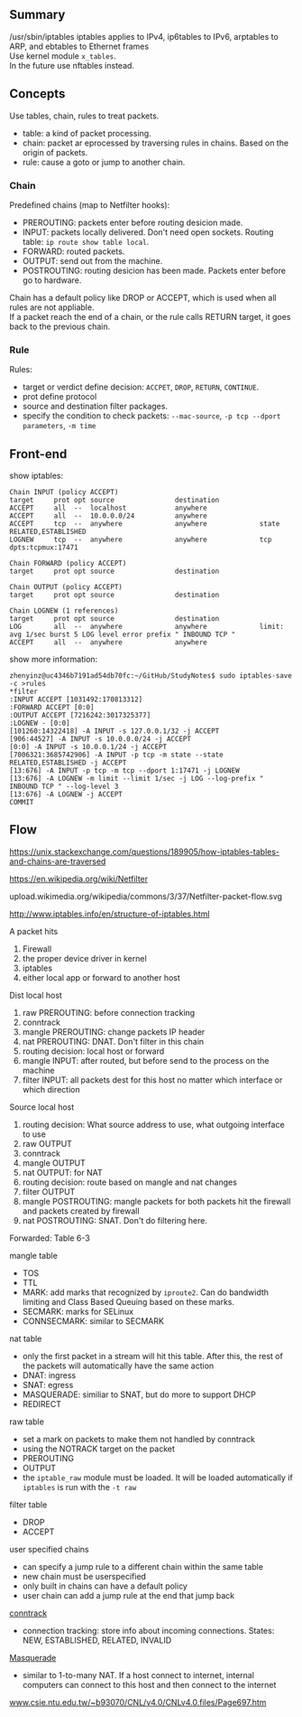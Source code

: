 ## Summary
/usr/sbin/iptables 
iptables applies to IPv4, ip6tables to IPv6, arptables to ARP, and ebtables to Ethernet frames  
Use kernel module `x_tables`.  
In the future use nftables instead.  

## Concepts
Use tables, chain, rules to treat packets.  

- table: a kind of packet processing.  
- chain: packet ar eprocessed by traversing rules in chains. Based on the origin of packets.   
- rule: cause a goto or jump to another chain.  

### Chain
Predefined chains (map to Netfilter hooks):  
- PREROUTING: packets enter before routing desicion made.  
- INPUT: packets locally delivered. Don't need open sockets. Routing table: `ip route show table local`.  
- FORWARD: routed packets. 
- OUTPUT: send out from the machine.  
- POSTROUTING: routing desicion has been made. Packets enter before go to hardware.  

Chain has a default policy like DROP or ACCEPT, which is used when all rules are not appliable.  
If a packet reach the end of a chain, or the rule calls RETURN target, it goes back to the previous chain.  

### Rule
Rules: 
- target or verdict define decision: `ACCPET`, `DROP`, `RETURN`, `CONTINUE`.   
- prot define protocol
- source and destination filter packages.  
- specify the condition to check packets: `--mac-source`, `-p tcp --dport parameters`, `-m time`


## Front-end
show iptables:  
```
Chain INPUT (policy ACCEPT)
target     prot opt source               destination         
ACCEPT     all  --  localhost            anywhere            
ACCEPT     all  --  10.0.0.0/24          anywhere            
ACCEPT     tcp  --  anywhere             anywhere             state RELATED,ESTABLISHED
LOGNEW     tcp  --  anywhere             anywhere             tcp dpts:tcpmux:17471

Chain FORWARD (policy ACCEPT)
target     prot opt source               destination         

Chain OUTPUT (policy ACCEPT)
target     prot opt source               destination         

Chain LOGNEW (1 references)
target     prot opt source               destination         
LOG        all  --  anywhere             anywhere             limit: avg 1/sec burst 5 LOG level error prefix " INBOUND TCP "
ACCEPT     all  --  anywhere             anywhere            
```

show more information:  
```
zhenyinz@uc4346b7191ad54db70fc:~/GitHub/StudyNotes$ sudo iptables-save -c >rules
*filter
:INPUT ACCEPT [1031492:170813312]
:FORWARD ACCEPT [0:0]
:OUTPUT ACCEPT [7216242:3017325377]
:LOGNEW - [0:0]
[101260:14322418] -A INPUT -s 127.0.0.1/32 -j ACCEPT
[906:44527] -A INPUT -s 10.0.0.0/24 -j ACCEPT
[0:0] -A INPUT -s 10.0.0.1/24 -j ACCEPT
[7006321:3685742906] -A INPUT -p tcp -m state --state RELATED,ESTABLISHED -j ACCEPT
[13:676] -A INPUT -p tcp -m tcp --dport 1:17471 -j LOGNEW
[13:676] -A LOGNEW -m limit --limit 1/sec -j LOG --log-prefix " INBOUND TCP " --log-level 3
[13:676] -A LOGNEW -j ACCEPT
COMMIT
```

## Flow
https://unix.stackexchange.com/questions/189905/how-iptables-tables-and-chains-are-traversed

https://en.wikipedia.org/wiki/Netfilter

upload.wikimedia.org/wikipedia/commons/3/37/Netfilter-packet-flow.svg

http://www.iptables.info/en/structure-of-iptables.html

A packet hits
1. Firewall
2. the proper device driver in kernel
3. iptables
4. either local app or forward to another host

Dist local host
1. raw PREROUTING: before connection tracking
2. conntrack
3. mangle PREROUTING: change packets IP header
4. nat PREROUTING: DNAT. Don't filter in this chain
5. routing decision: local host or forward
6. mangle INPUT: after routed, but before send to the process on the machine
7. filter INPUT: all packets dest for this host no matter which interface or which direction

Source local host
1. routing decision: What source address to use, what outgoing interface to use
2. raw OUTPUT
3. conntrack
4. mangle OUTPUT
5. nat OUTPUT: for NAT
6. routing decision: route based on mangle and nat changes
7. filter OUTPUT
8. mangle POSTROUTING: mangle packets for both packets hit the firewall and packets created by firewall
9. nat POSTROUTING: SNAT. Don't do filtering here.

Forwarded: Table 6-3

mangle table
- TOS
- TTL
- MARK: add marks that recognized by `iproute2`. Can do bandwidth limiting and Class Based Queuing based on these marks.
- SECMARK: marks for SELinux
- CONNSECMARK: similar to SECMARK

nat table
- only the first packet in a stream will hit this table. After this, the rest of the packets will automatically have the same action
- DNAT: ingress
- SNAT: egress
- MASQUERADE: similiar to SNAT, but do more to support DHCP
- REDIRECT

raw table
- set a mark on packets to make them not handled by conntrack
- using the NOTRACK target on the packet
- PREROUTING
- OUTPUT
- the `iptable_raw` module must be loaded. It will be loaded automatically if `iptables` is run with the `-t raw`

filter table
- DROP
- ACCEPT

user specified chains
- can specify a jump rule to a different chain within the same table
- new chain must be userspecified
- only built in chains can have a default policy
- user chain can add a jump rule at the end that jump back

[conntrack](https://access.redhat.com/documentation/en-US/Red_Hat_Enterprise_Linux/6/html/Security_Guide/sect-Security_Guide-Firewalls-IPTables_and_Connection_Tracking.html)
- connection tracking: store info about incoming connections. States: NEW, ESTABLISHED, RELATED, INVALID

[Masquerade](http://www.tldp.org/HOWTO/IP-Masquerade-HOWTO/ipmasq-background2.1.html)
- similar to 1-to-many NAT. If a host connect to internet, internal computers can connect to this host and then connect to the internet



www.csie.ntu.edu.tw/~b93070/CNL/v4.0/CNLv4.0.files/Page697.htm

